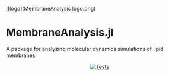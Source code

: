 ![logo](MembraneAnalysis logo.png)
# MembraneAnalysis.jl
A package for analyzing molecular dynamics simulations of lipid membranes

<p align="center">
  <a href="https://github.com/amiralih/MembraneAnalysis.jl/actions/workflows/AutomatedTests.yml/">
    <img src="https://github.com/amiralih/MembraneAnalysis.jl/actions/workflows/AutomatedTests.yml/badge.svg"
         alt="Tests">
  </a> 
</p>
